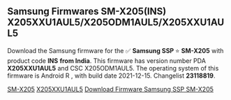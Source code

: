 <h2>Samsung Firmwares SM-X205(INS) X205XXU1AUL5/X205ODM1AUL5/X205XXU1AUL5</h2>
Download the Samsung firmware for the ✅ <strong>Samsung SSP </strong> ⭐ <strong>SM-X205</strong> with product code <strong>INS</strong> <strong> from India</strong>. This firmware has version number PDA <strong>X205XXU1AUL5</strong> and CSC X205ODM1AUL5. The operating system of this firmware is Android R , with build date 2021-12-15. Changelist <strong>23118819</strong>.


[SM-X205](https://samfirm.shop/samsung/model/SM-X205)
[X205XXU1AUL5](https://samfirm.shop/samsung/pda/X205XXU1AUL5)
[Download Firmware Samsung SSP SM-X205](https://samfirm.shop/samsung/firmware/483194)
